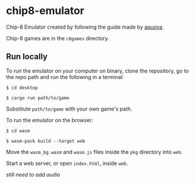 # chip8-emulator
Chip-8 Emulator created by following the guide made by [aquova](hhttps://github.com/aquova/chip8-book).

Chip-8 games are in the `c8games` directory.

## Run locally
To run the emulator on your computer on binary, clone the repository, go to the repo path and run the following in a terminal:

`$ cd desktop`

`$ cargo run path/to/game`

Substitute `path/to/game` with your own game's path.

To run the emulator on the browser:

`$ cd wasm`

`$ wasm-pack build --target web`

Move the `wasm_bg.wasm` and `wasm.js` files inside the `pkg` directory into `web`.

Start a web server, or open `index.html`, inside `web`.

*still need to add audio*